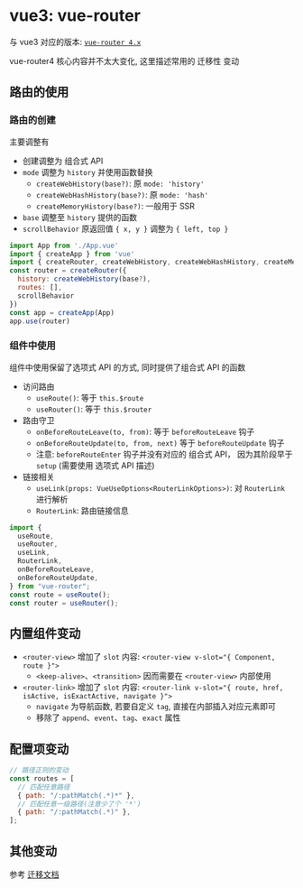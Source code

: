# vue3: vue-router

与 vue3 对应的版本: [`vue-router 4.x`](https://router.vuejs.org/zh/)

vue-router4 核心内容并不太大变化, 这里描述常用的 迁移性 变动

## 路由的使用

### 路由的创建

主要调整有

- 创建调整为 组合式 API
- `mode` 调整为 `history` 并使用函数替换
  - `createWebHistory(base?)`: 原 `mode: 'history'`
  - `createWebHashHistory(base?)`: 原 `mode: 'hash'`
  - `createMemoryHistory(base?)`: 一般用于 SSR
- `base` 调整至 `history` 提供的函数
- `scrollBehavior` 原返回值 `{ x, y }` 调整为 `{ left, top }`

```js
import App from './App.vue'
import { createApp } from 'vue'
import { createRouter, createWebHistory, createWebHashHistory, createMemoryHistory } from 'vue-router'
const router = createRouter({
  history: createWebHistory(base?),
  routes: [],
  scrollBehavior
})
const app = createApp(App)
app.use(router)
```

### 组件中使用

组件中使用保留了选项式 API 的方式, 同时提供了组合式 API 的函数

- 访问路由
  - `useRoute()`: 等于 `this.$route`
  - `useRouter()`: 等于 `this.$router`
- 路由守卫
  - `onBeforeRouteLeave(to, from)`: 等于 `beforeRouteLeave` 钩子
  - `onBeforeRouteUpdate(to, from, next)` 等于 `beforeRouteUpdate` 钩子
  - 注意: `beforeRouteEnter` 钩子并没有对应的 组合式 API， 因为其阶段早于 `setup` (需要使用 选项式 API 描述)
- 链接相关
  - `useLink(props: VueUseOptions<RouterLinkOptions>)`: 对 `RouterLink` 进行解析
  - `RouterLink`: 路由链接信息

```js
import {
  useRoute,
  useRouter,
  useLink,
  RouterLink,
  onBeforeRouteLeave,
  onBeforeRouteUpdate,
} from "vue-router";
const route = useRoute();
const router = useRouter();
```

## 内置组件变动

- `<router-view>` 增加了 `slot` 内容: `<router-view v-slot="{ Component, route }">`
  - `<keep-alive>`、`<transition>` 因而需要在 `<router-view>` 内部使用
- `<router-link>` 增加了 `slot` 内容: `<router-link v-slot="{ route, href, isActive, isExactActive, navigate }">`
  - `navigate` 为导航函数, 若要自定义 `tag`, 直接在内部插入对应元素即可
  - 移除了 `append`、`event`、`tag`、`exact` 属性

## 配置项变动

```js
// 路径正则的变动
const routes = [
  // 匹配任意路径
  { path: "/:pathMatch(.*)*" },
  // 匹配任意一级路径(注意少了个 '*')
  { path: "/:pathMatch(.*)" },
];
```

## 其他变动

参考 [迁移文档](https://router.vuejs.org/zh/guide/migration/)
